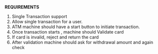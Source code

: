 **REQUIREMENTS**

1. Single Transaction support
2. Allow single transaction for a user.
3. ATM machine should have a start button to initiate transaction.
4. Once transaction starts , machine should Validate card
5. If card is invalid, reject and return the card
6. After validation machine should ask for withdrawal amount and again check
